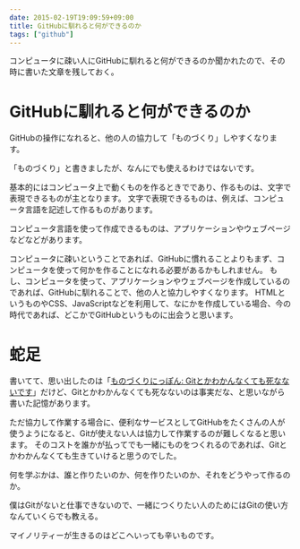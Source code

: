```yaml
---
date: 2015-02-19T19:09:59+09:00
title: GitHubに馴れると何ができるのか
tags: ["github"]
---
```


コンピュータに疎い人にGitHubに馴れると何ができるのか聞かれたので、その時に書いた文章を残しておく。

# GitHubに馴れると何ができるのか

GitHubの操作になれると、他の人の協力して「ものづくり」しやすくなります。

「ものづくり」と書きましたが、なんにでも使えるわけではないです。

基本的にはコンピュータ上で動くものを作るときでであり、作るものは、文字で表現できるものが主となります。
文字で表現できるものは、例えば、コンピュータ言語を記述して作るものがあります。

コンピュータ言語を使って作成できるものは、アプリケーションやウェブページなどなどがあります。

コンピュータに疎いということであれば、GitHubに慣れることよりもまず、コンピュータを使って何かを作ることになれる必要があるかもしれません。
もし、コンピュータを使って、アプリケーションやウェブページを作成しているのであれば、GitHubに馴れることで、他の人と協力しやすくなります。
HTMLというものやCSS、JavaScriptなどを利用して、なにかを作成している場合、今の時代であれば、どこかでGitHubというものに出会うと思います。

# 蛇足

書いてて、思い出したのは「[ものづくりにっぽん: Gitとかわかんなくても死なないです](http://yanorin.blogspot.jp/2015/01/git.html)」だけど、Gitとかわかんなくても死なないのは事実だな、と思いながら書いた記憶があります。

ただ協力して作業する場合に、便利なサービスとしてGitHubをたくさんの人が使うようになると、Gitが使えない人は協力して作業するのが難しくなると思います。
そのコストを誰かが払ってでも一緒にものをつくれるのであれば、Gitとかわかんなくても生きていけると思うのでした。

何を学ぶかは、誰と作りたいのか、何を作りたいのか、それをどうやって作るのか。

僕はGitがないと仕事できないので、一緒につくりたい人のためにはGitの使い方なんていくらでも教える。

マイノリティーが生きるのはどこへいっても辛いものです。
